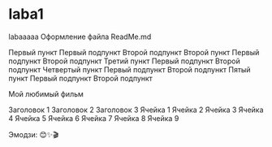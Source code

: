 # laba1
labaaaaa
Оформление файла ReadMe.md

Первый пункт
Первый подпункт
Второй подпункт
Второй пункт
Первый подпункт
Второй подпункт
Третий пункт
Первый подпункт
Второй подпункт
Четвертый пункт
Первый подпункт
Второй подпункт
Пятый пункт
Первый подпункт
Второй подпункт

Мой любимый фильм




Заголовок 1	Заголовок 2	Заголовок 3
Ячейка 1	Ячейка 2	Ячейка 3
Ячейка 4	Ячейка 5	Ячейка 6
Ячейка 7	Ячейка 8	Ячейка 9

Эмодзи: 😊✨🎬
